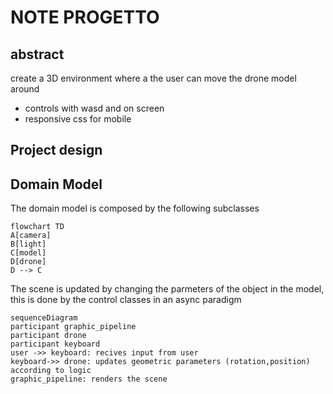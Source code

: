 # NOTE PROGETTO

## abstract

create a 3D environment where a the user can move the drone model around

- controls with wasd and on screen
- responsive css for mobile

## Project design

## Domain Model

The domain model is composed by the following subclasses


```mermaid
flowchart TD
A[camera]
B[light]
C[model]
D[drone]
D --> C
```

The scene is updated by changing the parmeters of the object in the model, this is done by the control classes in an async paradigm

```mermaid
sequenceDiagram
participant graphic_pipeline
participant drone
participant keyboard
user ->> keyboard: recives input from user
keyboard->> drone: updates geometric parameters (rotation,position) according to logic
graphic_pipeline: renders the scene
```

